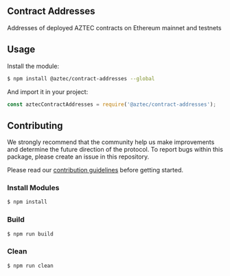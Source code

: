 ## Contract Addresses

Addresses of deployed AZTEC contracts on Ethereum mainnet and testnets

## Usage

Install the module:

```bash
$ npm install @aztec/contract-addresses --global
```

And import it in your project:

```js
const aztecContractAddresses = require('@aztec/contract-addresses');
```

## Contributing

We strongly recommend that the community help us make improvements and determine the future direction of the protocol. To report bugs within this package, please create an issue in this repository.

Please read our [contribution guidelines](../../CONTRIBUTING.md) before getting started.

### Install Modules

```bash
$ npm install
```

### Build

```bash
$ npm run build
```

### Clean

```bash
$ npm run clean
```
